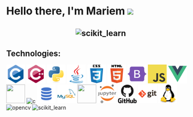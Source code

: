 <h1>Hello there, I'm Mariem <img src="https://media.giphy.com/media/mGcNjsfWAjY5AEZNw6/giphy.gif" width="50"></h1>

<h2 align="center">
 <a > <img src="https://user-images.githubusercontent.com/105747069/168908389-6829dfa4-3b6b-4978-a2d7-55c8bf32783e.gif" alt="scikit_learn" /> </a>
</h2>

## Technologies:
<p align="left"> 
<a > <img src="https://raw.githubusercontent.com/devicons/devicon/master/icons/c/c-original.svg" alt="c" width="50" height="50"/> </a> 
<a> <img src="https://raw.githubusercontent.com/devicons/devicon/master/icons/cplusplus/cplusplus-original.svg" alt="cplusplus" width="50" height="50"/> </a>
<a > <img src="https://raw.githubusercontent.com/devicons/devicon/master/icons/python/python-original.svg" alt="python" width="50" height="50"/> </a>
<a > <img src="https://raw.githubusercontent.com/devicons/devicon/master/icons/java/java-original.svg"  width="50" height="50"/> </a>
<a > <img src="https://raw.githubusercontent.com/devicons/devicon/master/icons/css3/css3-original-wordmark.svg" alt="css3" width="50" height="50"/> </a> 
<a > <img src="https://raw.githubusercontent.com/devicons/devicon/master/icons/html5/html5-original-wordmark.svg" alt="html5" width="50" height="50"/> </a>
<a > <img src="https://raw.githubusercontent.com/devicons/devicon/master/icons/bootstrap/bootstrap-plain.svg" alt="python"width="50" height="50"/> </a>
<a><img  src="https://raw.githubusercontent.com/github/explore/80688e429a7d4ef2fca1e82350fe8e3517d3494d/topics/javascript/javascript.png"  width="50" height="50"></a>
<a > <img src="https://raw.githubusercontent.com/github/explore/80688e429a7d4ef2fca1e82350fe8e3517d3494d/topics/vue/vue.png" width="50" height="50"/> </a>
<a><img  src="https://seeklogo.com/images/V/vuetify-logo-3BCF73C928-seeklogo.com.png" width="50" height="50"></a>
<a > <img src="https://user-images.githubusercontent.com/105747069/168905053-37156b6b-f674-4fab-a772-8b5251102414.svg" alt="c" width="50" height="50"/> </a> 
<a><img  src="https://raw.githubusercontent.com/github/explore/80688e429a7d4ef2fca1e82350fe8e3517d3494d/topics/sql/sql.png" width="50" height="50"></a>
<a> <img src="https://raw.githubusercontent.com/devicons/devicon/master/icons/mysql/mysql-original-wordmark.svg" alt="mysql" width="50" height="50"/> </a> 
<a><img  src="https://assets.exercism.io/tracks/x86-64-assembly-bordered-turquoise.png" width="50" height="50"></a>
<a><img  src="https://raw.githubusercontent.com/devicons/devicon/master/icons/jupyter/jupyter-original-wordmark.svg" width="50" height="50"></a>
<a> <img src="https://raw.githubusercontent.com/devicons/devicon/master/icons/github/github-original-wordmark.svg" alt="github" width="50" height="50"/> </a> 
<a> <img src="https://raw.githubusercontent.com/devicons/devicon/master/icons/git/git-original-wordmark.svg" alt="git" width="50" height="50"/> </a> 
<a > <img src="https://raw.githubusercontent.com/devicons/devicon/master/icons/linux/linux-original.svg" alt="linux" width="50" height="50"/> </a>
<a > <img src="https://www.vectorlogo.zone/logos/opencv/opencv-icon.svg" alt="opencv" width="50" height="50"/> </a> 
<a > <img src="https://upload.wikimedia.org/wikipedia/commons/0/05/Scikit_learn_logo_small.svg" alt="scikit_learn" width="50" height="50"/> </a>
 </p>
